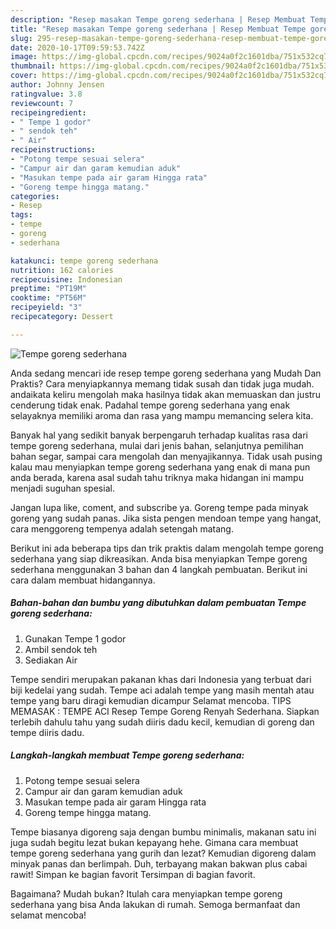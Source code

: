 ```yaml
---
description: "Resep masakan Tempe goreng sederhana | Resep Membuat Tempe goreng sederhana Yang Bisa Manjain Lidah"
title: "Resep masakan Tempe goreng sederhana | Resep Membuat Tempe goreng sederhana Yang Bisa Manjain Lidah"
slug: 295-resep-masakan-tempe-goreng-sederhana-resep-membuat-tempe-goreng-sederhana-yang-bisa-manjain-lidah
date: 2020-10-17T09:59:53.742Z
image: https://img-global.cpcdn.com/recipes/9024a0f2c1601dba/751x532cq70/tempe-goreng-sederhana-foto-resep-utama.jpg
thumbnail: https://img-global.cpcdn.com/recipes/9024a0f2c1601dba/751x532cq70/tempe-goreng-sederhana-foto-resep-utama.jpg
cover: https://img-global.cpcdn.com/recipes/9024a0f2c1601dba/751x532cq70/tempe-goreng-sederhana-foto-resep-utama.jpg
author: Johnny Jensen
ratingvalue: 3.8
reviewcount: 7
recipeingredient:
- " Tempe 1 godor"
- " sendok teh"
- " Air"
recipeinstructions:
- "Potong tempe sesuai selera"
- "Campur air dan garam kemudian aduk"
- "Masukan tempe pada air garam Hingga rata"
- "Goreng tempe hingga matang."
categories:
- Resep
tags:
- tempe
- goreng
- sederhana

katakunci: tempe goreng sederhana 
nutrition: 162 calories
recipecuisine: Indonesian
preptime: "PT19M"
cooktime: "PT56M"
recipeyield: "3"
recipecategory: Dessert

---
```



![Tempe goreng sederhana](https://img-global.cpcdn.com/recipes/9024a0f2c1601dba/751x532cq70/tempe-goreng-sederhana-foto-resep-utama.jpg)

Anda sedang mencari ide resep tempe goreng sederhana yang Mudah Dan Praktis? Cara menyiapkannya memang tidak susah dan tidak juga mudah. andaikata keliru mengolah maka hasilnya tidak akan memuaskan dan justru cenderung tidak enak. Padahal tempe goreng sederhana yang enak selayaknya memiliki aroma dan rasa yang mampu memancing selera kita.

Banyak hal yang sedikit banyak berpengaruh terhadap kualitas rasa dari tempe goreng sederhana, mulai dari jenis bahan, selanjutnya pemilihan bahan segar, sampai cara mengolah dan menyajikannya. Tidak usah pusing kalau mau menyiapkan tempe goreng sederhana yang enak di mana pun anda berada, karena asal sudah tahu triknya maka hidangan ini mampu menjadi suguhan spesial.

Jangan lupa like, coment, and subscribe ya. Goreng tempe pada minyak goreng yang sudah panas. Jika sista pengen mendoan tempe yang hangat, cara menggoreng tempenya adalah setengah matang.


Berikut ini ada beberapa tips dan trik praktis dalam mengolah tempe goreng sederhana yang siap dikreasikan. Anda bisa menyiapkan Tempe goreng sederhana menggunakan 3 bahan dan 4 langkah pembuatan. Berikut ini cara dalam membuat hidangannya.

<!--inarticleads1-->

##### Bahan-bahan dan bumbu yang dibutuhkan dalam pembuatan Tempe goreng sederhana:

1. Gunakan  Tempe 1 godor
1. Ambil  sendok teh
1. Sediakan  Air


Tempe sendiri merupakan pakanan khas dari Indonesia yang terbuat dari biji kedelai yang sudah. Tempe aci adalah tempe yang masih mentah atau tempe yang baru diragi kemudian dicampur Selamat mencoba. TIPS MEMASAK : TEMPE ACI Resep Tempe Goreng Renyah Sederhana. Siapkan terlebih dahulu tahu yang sudah diiris dadu kecil, kemudian di goreng dan tempe diiris dadu. 

<!--inarticleads2-->

##### Langkah-langkah membuat Tempe goreng sederhana:

1. Potong tempe sesuai selera
1. Campur air dan garam kemudian aduk
1. Masukan tempe pada air garam Hingga rata
1. Goreng tempe hingga matang.


Tempe biasanya digoreng saja dengan bumbu minimalis, makanan satu ini juga sudah begitu lezat bukan kepayang hehe. Gimana cara membuat tempe goreng sederhana yang gurih dan lezat? Kemudian digoreng dalam minyak panas dan berlimpah. Duh, terbayang makan bakwan plus cabai rawit! Simpan ke bagian favorit Tersimpan di bagian favorit. 

Bagaimana? Mudah bukan? Itulah cara menyiapkan tempe goreng sederhana yang bisa Anda lakukan di rumah. Semoga bermanfaat dan selamat mencoba!

